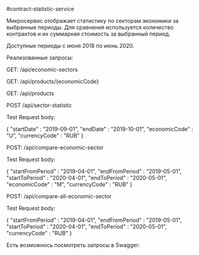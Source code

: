#contract-statistic-service


Микросервис отображает статистику по секторам экономики за выбранные периоды. Для сравнения используется количество контрактов и их суммарная стоимость за выбранный период.

Доступные периоды с июня 2018 по июнь 2020.


Реализованные запросы:

GET: /api/economic-sectors 


GET: /api/products/{economicCode}


GET: /api/products 


POST /api/sector-statistic 


Test Request body:


{ 
   "startDate" : "2019-09-01",
   "endDate" : "2019-10-01",
   "economicCode" : "U",
   "currencyCode" : "RUB"
}


POST: /api/compare-economic-sector


Test Request body:


   { 
   "startFromPeriod" : "2019-04-01",
   "endFromPeriod" : "2019-05-01",
   "startToPeriod" : "2020-04-01",
   "endToPeriod" : "2020-05-01",
   "economicCode" : "M",
   "currencyCode" : "RUB"
   }


POST: /api/compare-all-economic-sector


Test Request body:


   { 
   "startFromPeriod" : "2019-04-01",
   "endFromPeriod" : "2019-05-01",
   "startToPeriod" : "2020-04-01",
   "endToPeriod" : "2020-05-01",
   "currencyCode" : "RUB"
   }



Есть возможнось посмотреть запросы в Swagger:


 

